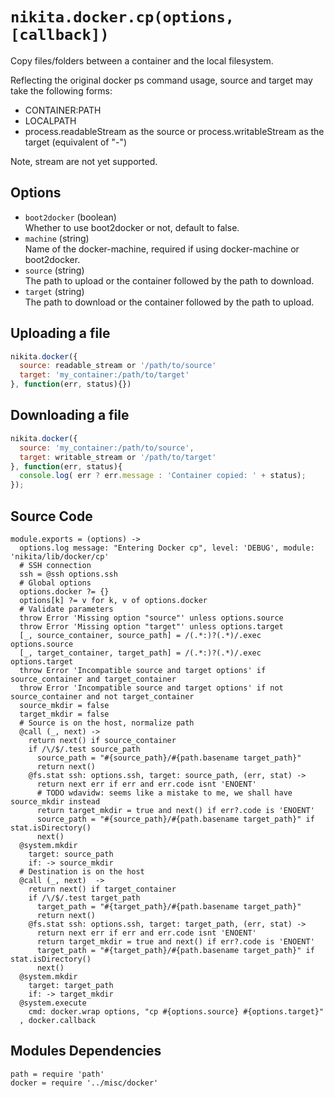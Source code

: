 
# `nikita.docker.cp(options, [callback])`

Copy files/folders between a container and the local filesystem.

Reflecting the original docker ps command usage, source and target may take
the following forms:

* CONTAINER:PATH 
* LOCALPATH
* process.readableStream as the source or process.writableStream as the
  target (equivalent of "-")

Note, stream are not yet supported.

## Options

* `boot2docker` (boolean)   
  Whether to use boot2docker or not, default to false.
* `machine` (string)   
  Name of the docker-machine, required if using docker-machine or boot2docker.
* `source` (string)   
  The path to upload or the container followed by the path to download.
* `target` (string)   
  The path to download or the container followed by the path to upload.

## Uploading a file

```javascript
nikita.docker({
  source: readable_stream or '/path/to/source'
  target: 'my_container:/path/to/target'
}, function(err, status){})
```

## Downloading a file

```javascript
nikita.docker({
  source: 'my_container:/path/to/source',
  target: writable_stream or '/path/to/target'
}, function(err, status){
  console.log( err ? err.message : 'Container copied: ' + status);
});
```

## Source Code

    module.exports = (options) ->
      options.log message: "Entering Docker cp", level: 'DEBUG', module: 'nikita/lib/docker/cp'
      # SSH connection
      ssh = @ssh options.ssh
      # Global options
      options.docker ?= {}
      options[k] ?= v for k, v of options.docker
      # Validate parameters
      throw Error 'Missing option "source"' unless options.source
      throw Error 'Missing option "target"' unless options.target
      [_, source_container, source_path] = /(.*:)?(.*)/.exec options.source
      [_, target_container, target_path] = /(.*:)?(.*)/.exec options.target
      throw Error 'Incompatible source and target options' if source_container and target_container
      throw Error 'Incompatible source and target options' if not source_container and not target_container
      source_mkdir = false
      target_mkdir = false
      # Source is on the host, normalize path
      @call (_, next) ->
        return next() if source_container
        if /\/$/.test source_path
          source_path = "#{source_path}/#{path.basename target_path}"
          return next()
        @fs.stat ssh: options.ssh, target: source_path, (err, stat) ->
          return next err if err and err.code isnt 'ENOENT'
          # TODO wdavidw: seems like a mistake to me, we shall have source_mkdir instead
          return target_mkdir = true and next() if err?.code is 'ENOENT'
          source_path = "#{source_path}/#{path.basename target_path}" if stat.isDirectory()
          next()
      @system.mkdir
        target: source_path
        if: -> source_mkdir
      # Destination is on the host
      @call (_, next)  ->
        return next() if target_container
        if /\/$/.test target_path
          target_path = "#{target_path}/#{path.basename target_path}"
          return next()
        @fs.stat ssh: options.ssh, target: target_path, (err, stat) ->
          return next err if err and err.code isnt 'ENOENT'
          return target_mkdir = true and next() if err?.code is 'ENOENT'
          target_path = "#{target_path}/#{path.basename target_path}" if stat.isDirectory()
          next()
      @system.mkdir
        target: target_path
        if: -> target_mkdir
      @system.execute
        cmd: docker.wrap options, "cp #{options.source} #{options.target}"
      , docker.callback

## Modules Dependencies

    path = require 'path'
    docker = require '../misc/docker'
